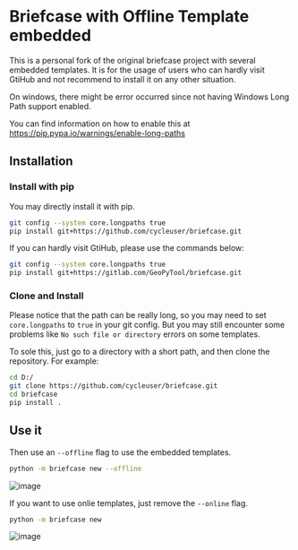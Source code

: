 # Briefcase with Offline Template embedded

This is a personal fork of the original briefcase project with several embedded templates.
It is for the usage of users who can hardly visit GtiHub and not recommend to install it on any other situation.

On windows, there might be error occurred since not having Windows Long Path support enabled. 

You can find information on how to enable this at https://pip.pypa.io/warnings/enable-long-paths

## Installation

### Install with pip

You may directly install it with pip.

```Bash
git config --system core.longpaths true
pip install git+https://github.com/cycleuser/briefcase.git
```

If you can hardly visit GtiHub, please use the commands below:

```Bash
git config --system core.longpaths true
pip install git+https://gitlab.com/GeoPyTool/briefcase.git
```

### Clone and Install

Please notice that the path can be really long, so you may need to set `core.longpaths` to `true` in your git config. But you may still encounter some problems like `No such file or directory` errors on some templates.

To sole this, just go to a directory with a short path, and then clone the repository.
For example:

```Bash
cd D:/
git clone https://github.com/cycleuser/briefcase.git
cd briefcase
pip install .
```

## Use it

Then use an `--offline` flag to use the embedded templates.

```Bash
python -m briefcase new --offline
```

![image](https://github.com/cycleuser/briefcase/assets/6130092/31269588-c663-4431-8d8d-84c81d7c5c1f)


If you want to use onlie templates, just remove the `--online` flag.

```Bash
python -m briefcase new
```
![image](https://github.com/cycleuser/briefcase/assets/6130092/e008a59e-5dad-4f27-95a3-f12b13af61a8)
